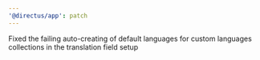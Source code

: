 ```yaml
---
'@directus/app': patch
---
```


Fixed the failing auto-creating of default languages for custom languages collections in the translation field setup
